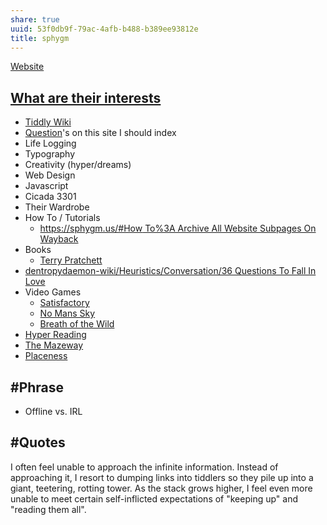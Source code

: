 ```yaml
---
share: true
uuid: 53f0db9f-79ac-4afb-b488-b389ee93812e
title: sphygm
---
```

[Website](/5f36394e-9b44-4bf3-b04a-39aa6c7789aa)

## [What are their interests](/undefined)
* [Tiddly Wiki](/2195a706-03d5-4d97-af0f-f9d7f220f30a)
* [Question](/31ebcbb3-2de1-4e48-bdae-aac01c14add4)'s on this site I should index
* Life Logging
* Typography
* Creativity (hyper/dreams)
* Web Design
* Javascript
* Cicada 3301
* Their Wardrobe
* How To / Tutorials
	* [https://sphygm.us/#How To%3A Archive All Website Subpages On Wayback](/undefined)
* Books
	* [Terry Pratchett](/undefined)
* [dentropydaemon-wiki/Heuristics/Conversation/36 Questions To Fall In Love](/undefined)
* Video Games
	* [Satisfactory](/b506fd7f-c2b2-4e4c-b0e7-873ba6dc6a1c)
	* [No Mans Sky](/2b9df8f4-5647-4d9f-92d0-84f7e8f75bff)
	* [Breath of the Wild](/843c6cd4-2b19-40d2-a439-3f67bed403cf)
* [Hyper Reading](/86c3e240-9464-461d-90ee-4f7b209367cd)
* [The Mazeway](/b245c9a5-0449-45cb-b391-30a8c1cffd7e)
* [Placeness](/7a2ded97-be68-4fd6-aab2-2e82fcd6b541)
## #Phrase 
* Offline vs. IRL

## #Quotes

I often feel unable to approach the infinite information. Instead of approaching it, I resort to dumping links into tiddlers so they pile up into a giant, teetering, rotting tower. As the stack grows higher, I feel even more unable to meet certain self-inflicted expectations of "keeping up" and "reading them all".